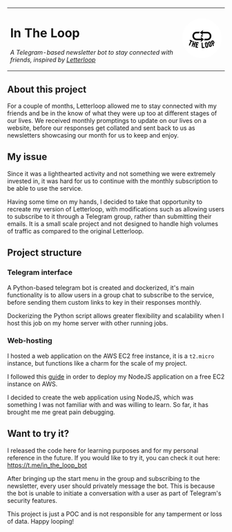 <table>
<tr>
<td>

# In The Loop
<i> A Telegram-based newsletter bot to stay connected with friends, inspired by [Letterloop](https://www.letterloop.co/)</i>

</td>

<td>

<img src="assets/img/logo.jpg" alt="drawing" width="150" style="border-radius: 50%;" />

</td>
</tr>
</table>

## About this project

For a couple of months, Letterloop allowed me to stay connected with my friends and be in the know of what they were up too at different stages of our lives. We received monthly promptings to update on our lives on a website, before our responses get collated and sent back to us as newsletters showcasing our month for us to keep and enjoy.

## My issue

Since it was a lighthearted activity and not something we were extremely invested in, it was hard for us to continue with the monthly subscription to be able to use the service.

Having some time on my hands, I decided to take that opportunity to recreate my version of Letterloop, with modifications such as allowing users to subscribe to it through a Telegram group, rather than submitting their emails. It is a small scale project and not designed to handle high volumes of traffic as compared to the original Letterloop. 

## Project structure

### Telegram interface

A Python-based telegram bot is created and dockerized, it's main functionality is to allow users in a group chat to subscribe to the service, before sending them custom links to key in their responses monthly. 

Dockerizing the Python script allows greater flexibility and scalability when I host this job on my home server with other running jobs.

### Web-hosting

I hosted a web application on the AWS EC2 free instance, it is a ```t2.micro``` instance, but functions like a charm for the scale of my project.

I followed this [guide](https://medium.com/@matlabinfotech12/deploy-nodejs-application-on-aws-4f142247bd55) in order to deploy my NodeJS application on a free EC2 instance on AWS.

I decided to create the web application using NodeJS, which was something I was not familiar with and was willing to learn. So far, it has brought me me great pain debugging.

## Want to try it?

I released the code here for learning purposes and for my personal reference in the future. If you would like to try it, you can check it out here:
https://t.me/in_the_loop_bot

After bringing up the start menu in the group and subscribing to the newsletter, every user should privately message the bot. This is because the bot is unable to initiate a conversation with a user as part of Telegram's security features.

This project is just a POC and is not responsible for any tamperment or loss of data. Happy looping!

